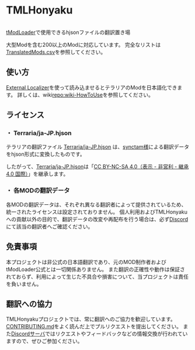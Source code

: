 # TMLHonyaku

<a target="_blank" href="https://discord.gg/ch2DVxf2jY"><img src="https://dcbadge.limes.pink/api/server/ch2DVxf2jY?style=flat" alt="" /></a>

[tModLoader][github:tModLoader]で使用できるhjsonファイルの翻訳置き場

大型Modを含む200以上のModに対応しています。
完全なリストは[TranslatedMods.csv][repo:TranslatedMods.csv]を参照してください。

## 使い方

[External Localizer][steam:ExternalLocalizer]を使って読み込ませるとテラリアのModを日本語化できます。
詳しくは、wiki[repo:wiki-HowToUse]を参照してください。

## ライセンス

### ・ Terraria/ja-JP.hjson
テラリアの翻訳ファイル [Terraria/ja-JP.hjson][repo:Terraria/ja-JP.hjson] は、[synctam様][blog:synctam]による翻訳データをhjson形式に変換したものです。

したがって、[Terraria/ja-JP.hjson][repo:Terraria/ja-JP.hjson]は「[CC BY-NC-SA 4.0（表示 - 非営利 - 継承 4.0 国際）][hp:CC]」を継承します。

### ・ 各MODの翻訳データ

各MODの翻訳データは、それぞれ異なる翻訳者によって提供されているため、統一されたライセンスは設定されておりません。
個人利用およびTMLHonyakuへの貢献以外の目的で、翻訳データの改変や再配布を行う場合は、必ず[Discord][discord:invite]にて該当の翻訳者へご確認ください。

## 免責事項

本プロジェクトは非公式の日本語翻訳であり、元のMOD制作者およびtModLoader公式とは一切関係ありません。
また翻訳の正確性や動作は保証されておらず、利用によって生じた不具合や損害について、当プロジェクトは責任を負いません。

## 翻訳への協力

TMLHonyakuプロジェクトでは、常に翻訳へのご協力を歓迎しています。
[CONTRIBUTING.md][repo:CONTRIBUTING.md]をよく読んだ上でプルリクエストを提出してください。
また[Discordサーバ][discord:invite]ではリクエストやフィードバックなどの情報交換が行われていますので、ぜひご参加ください。

[github:tModLoader]: https://github.com/tModLoader/tModLoader
[repo:TranslatedMods.csv]: https://github.com/External-Localizer/TMLHonyaku/blob/main/TranslatedMods.csv
[repo:wiki-HowToUse]: https://github.com/ExternalLocalizer/TMLHonyaku/wiki#%E7%BF%BB%E8%A8%B3%E3%82%92%E4%BD%BF%E7%94%A8%E3%81%99%E3%82%8B
[steam:ExternalLocalizer]: https://steamcommunity.com/sharedfiles/filedetails/?id=2986383249
[blog:synctam]: https://synctam.blogspot.com/2017/05/terraria_20.html
[repo:Terraria/ja-JP.hjson]: https://github.com/External-Localizer/TMLHonyaku/blob/main/Terraria/ja-JP.hjson
[hp:CC]: https://creativecommons.org/licenses/by-nc-sa/4.0/deed.ja
[repo:CONTRIBUTING.md]: https://github.com/ExternalLocalizer/TMLHonyaku/blob/main/CONTRIBUTING.md
[discord:invite]: https://discord.gg/ch2DVxf2jY

